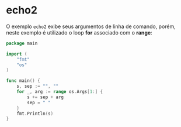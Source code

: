# echo2

O exemplo `echo2` exibe seus argumentos de linha de comando, porém, neste exemplo é utilizado o loop **for** associado com o **range**: 
 
```go
package main

import (
	"fmt"
	"os"
)

func main() {
	s, sep := "", ""
	for _, arg := range os.Args[1:] {
		s += sep + arg
		sep = " "
	}
	fmt.Println(s)
}
```